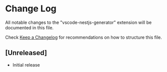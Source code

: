 # Change Log

All notable changes to the "vscode-nestjs-generator" extension will be documented in this file.

Check [Keep a Changelog](http://keepachangelog.com/) for recommendations on how to structure this file.

## [Unreleased]

- Initial release